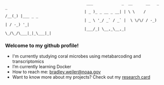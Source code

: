 ```
                                     ___             _  __      __   _ _         
                                    | _ )_ _ __ _ __| | \ \    / /__(_) |___ _ _ 
                                    | _ \ '_/ _` / _` |  \ \/\/ / -_) | / -_) '_|
                                    |___/_| \__,_\__,_|   \_/\_/\___|_|_\___|_|
```

### Welcome to my github profile!

- I'm currently studying coral microbes using metabarcoding and transcriptomics
- I’m currently learning Docker
- How to reach me: bradley.weiler@noaa.gov
- Want to know more about my projects? Check out my [research card](bradweilerphd.carrd.co)
<!--
**bweiler89/bweiler89** is a ✨ _special_ ✨ repository because its `README.md` (this file) appears on your GitHub profile.

-->
